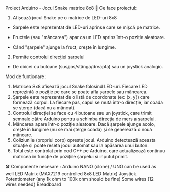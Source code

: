 Proiect Arduino - Jocul Snake matrice 8x8
🔧 Ce face proiectul:
1. Afișează jocul Snake pe o matrice de LED-uri 8x8

- Sarpele este reprezentat de LED-uri aprinse care se mișcă pe matrice.

- Fructele (sau "mâncarea") apar ca un LED aprins într-o poziție aleatoare.

- Când "șarpele" ajunge la fruct, crește în lungime.

2. Permite controlul direcției șarpelui

- De obicei cu butoane (sus/jos/stânga/dreapta) sau un joystick analogic.


Mod de funtionare :
 1. Matricea 8x8 afișează jocul Snake folosind LED-uri. Fiecare LED reprezintă o poziție pe care se poate afla șarpele sau mâncarea.
 2. Șarpele este reprezentat de o listă de coordonate (ex: (x, y)) care formează corpul. La fiecare pas, capul se mută într-o direcție, iar coada se șterge (dacă nu a mâncat).
 3. Controlul direcției se face cu 4 butoane sau un joystick, care trimit semnale către Arduino pentru a schimba direcția de mers a șarpelui.
 4. Mâncarea apare într-o poziție aleatoare. Dacă șarpele ajunge acolo, crește în lungime (nu se mai șterge coada) și se generează o nouă mâncare.
 5. Coliziunile (propriul corp) opreste jocul. Arduino detectează aceasta situație și poate reseta jocul automat sau la apăsarea unui buton.
 6. Totul este controlat prin cod C++ pe Arduino, care actualizează continuu matricea în funcție de pozițiile șarpelui și inputul primit.


🛠 Componente necesare :
Arduino NANO (clone)	/	UNO can be used as well
LED Matrix		(MAX7219 controlled 8x8 LED Matrix)
Joystick
Potentiometer	(any 1k ohm to 100k ohm should be fine)
Some wires	(12 wires needed)
Breadboard	
